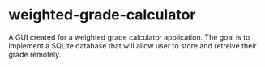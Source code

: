 # weighted-grade-calculator
A GUI created for a weighted grade calculator application. The goal is to implement a SQLite database that will allow user to store and retreive their grade remotely.
